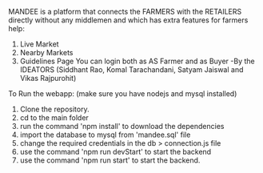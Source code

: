 MANDEE is a platform that connects the FARMERS with the RETAILERS directly without any middlemen and which has extra features for farmers help:
1. Live Market 
2. Nearby Markets
3. Guidelines Page
You can login both as AS Farmer and as Buyer
-By the IDEATORS
(Siddhant Rao, Komal Tarachandani, Satyam Jaiswal and Vikas Rajpurohit)

To Run the webapp: (make sure you have nodejs and mysql installed)
  1. Clone the repository.
  2. cd to the main folder
  3. run the command 'npm install' to download the dependencies
  4. import the database to mysql from 'mandee.sql' file
  5. change the required credentials in the db > connection.js file
  6. use the command 'npm run devStart' to start the backend
  7. use the command 'npm run start' to start the backend.
